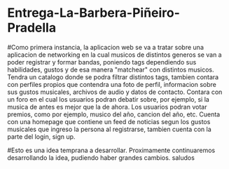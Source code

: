 # Entrega-La-Barbera-Piñeiro-Pradella

#Como primera instancia, la aplicacion web se va a tratar sobre una aplicacion de networking en la cual musicos de distintos generos se van a poder registrar y formar bandas, poniendo tags dependiendo sus habilidades, gustos y de esa manera "matchear" con distintos musicos. Tendra un catalogo donde se podra filtrar distintos tags, tambien contara con perfiles propios que contendra una foto de perfil, informacion sobre sus gustos musicales, archivos de audio y datos de contacto. Contara con un foro en el cual los usuarios podran debatir sobre, por ejemplo, si la musica de antes es mejor que la de ahora. Los usuarios podran votar premios, como por ejemplo, musico del año, cancion del año, etc. Cuenta con una homepage que contiene un feed de noticias segun los gustos musicales que ingreso la persona al registrarse, tambien cuenta con la parte del login, sign up. 

#Esto es una idea temprana a desarrollar. Proximamente continuaremos desarrollando la idea, pudiendo haber grandes cambios. saludos
